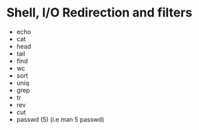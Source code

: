 # Shell, I/O Redirection and filters
* echo
* cat
* head
* tail 
* find
* wc 
* sort
* uniq
* grep 
* tr
* rev 
* cut 
* passwd (5) (i.e man 5 passwd)
